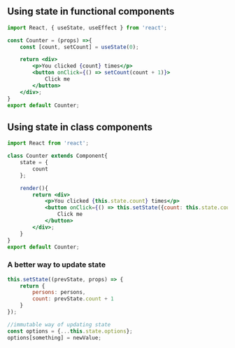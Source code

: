 ## Using state in functional components

```jsx
import React, { useState, useEffect } from 'react';

const Counter = (props) =>{
    const [count, setCount] = useState(0);

    return <div>
        <p>You clicked {count} times</p>
        <button onClick={() => setCount(count + 1)}>
            Click me
        </button>
    </div>;
}
export default Counter;
```

## Using state in class components

```jsx
import React from 'react';

class Counter extends Component{
    state = {
        count
    };

    render(){
        return <div>
            <p>You clicked {this.state.count} times</p>
            <button onClick={() => this.setState({count: this.state.count + 1})}>
                Click me
            </button>
        </div>;
    }
}
export default Counter;
```

### A better way to update state

```jsx
this.setState((prevState, props) => {
	return {
		persons: persons,
		count: prevState.count + 1
	}
});
```
```jsx
//immutable way of updating state
const options = {...this.state.options};
options[something] = newValue;
```
